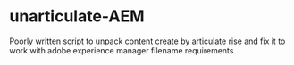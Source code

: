 # unarticulate-AEM
Poorly written script to unpack content create by articulate rise and fix it to work with adobe experience manager filename requirements
